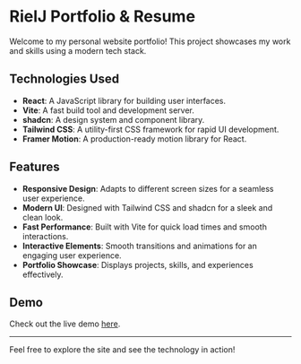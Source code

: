 # RielJ Portfolio & Resume

Welcome to my personal website portfolio! This project showcases my work and skills using a modern tech stack.

## Technologies Used

- **React**: A JavaScript library for building user interfaces.
- **Vite**: A fast build tool and development server.
- **shadcn**: A design system and component library.
- **Tailwind CSS**: A utility-first CSS framework for rapid UI development.
- **Framer Motion**: A production-ready motion library for React.

## Features

- **Responsive Design**: Adapts to different screen sizes for a seamless user experience.
- **Modern UI**: Designed with Tailwind CSS and shadcn for a sleek and clean look.
- **Fast Performance**: Built with Vite for quick load times and smooth interactions.
- **Interactive Elements**: Smooth transitions and animations for an engaging user experience.
- **Portfolio Showcase**: Displays projects, skills, and experiences effectively.

## Demo

Check out the live demo [here](https://rielj.xyz).

---

Feel free to explore the site and see the technology in action!
